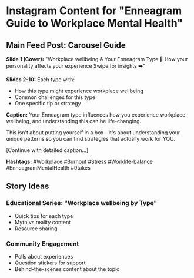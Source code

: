 # Instagram Content for "Enneagram Guide to Workplace Mental Health"

## Main Feed Post: Carousel Guide

**Slide 1 (Cover):**
"Workplace wellbeing & Your Enneagram Type 🧠
How your personality affects your experience
Swipe for insights ➡️"

**Slides 2-10:** Each type with:

- How this type might experience workplace wellbeing
- Common challenges for this type
- One specific tip or strategy

**Caption:**
Your Enneagram type influences how you experience workplace wellbeing, and understanding this can be life-changing.

This isn't about putting yourself in a box—it's about understanding your unique patterns so you can find strategies that actually work for YOU.

[Continue with detailed caption...]

**Hashtags:**
#Workplace #Burnout #Stress #Worklife-balance #EnneagramMentalHealth #9takes

## Story Ideas

### Educational Series: "Workplace wellbeing by Type"

- Quick tips for each type
- Myth vs reality content
- Resource sharing

### Community Engagement

- Polls about experiences
- Question stickers for support
- Behind-the-scenes content about the topic
